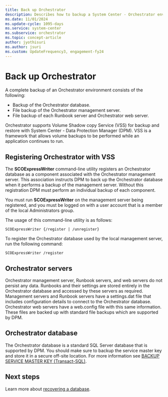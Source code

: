 ```yaml
---
title: Back up Orchestrator
description: Describes how to backup a System Center - Orchestrator environment.
ms.date: 11/01/2024
ms.update-cycle: 1095-days
ms.service: system-center
ms.subservice: orchestrator
ms.topic: concept-article
author: jyothisuri
ms.author: jsuri
ms.custom: UpdateFrequency3, engagement-fy24
---
```


# Back up Orchestrator

A complete backup of an Orchestrator environment consists of the following:  

- Backup of the Orchestrator database.  
- File backup of the Orchestrator management server.  
- File backup of each Runbook server and Orchestrator web server.  

Orchestrator supports Volume Shadow copy Service \(VSS\) for backup and restore with System Center - Data Protection Manager (DPM). VSS is a framework that allows volume backups to be performed while an application continues to run.  

## Registering Orchestrator with VSS  
The **SCOExpressWriter** command\-line utility registers an Orchestrator database as a component associated with the Orchestrator management server. This association instructs DPM to back up the Orchestrator database when it performs a backup of the management server. Without this registration DPM must perform an individual backup of each component.  

You must run **SCOExpressWriter** on the management server being registered, and you must be logged on with a user account that is a member of the local Administrators group.  

The usage of this command\-line utility is as follows:  

`SCOExpressWriter {/register | /unregister}`  

To register the Orchestrator database used by the local management server, run the following command:  

`SCOExpressWriter /register`  

## Orchestrator servers

Orchestrator management server, Runbook servers, and web servers do not persist any data. Runbooks and their settings are stored entirely in the Orchestrator database and accessed by these servers as required. Management servers and Runbook servers have a settings.dat file that includes configuration details to connect to the Orchestrator database. Orchestrator web servers have a web.config file with this same information. These files are backed up with standard file backups which are supported by DPM.  

## Orchestrator database

The Orchestrator database is a standard SQL Server database that is supported by DPM. You should make sure to backup the service master key and store it in a secure off\-site location. For more information see [BACKUP SERVICE MASTER KEY \(Transact\-SQL\)](/sql/t-sql/statements/backup-service-master-key-transact-sql).  

## Next steps

Learn more about [recovering a database](how-to-recover-a-database.md).
